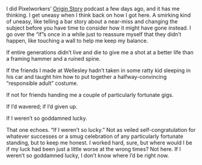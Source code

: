 

I did Pixelworkers’ [Origin Story](http://www.unitedpixelworkers.com/pages/podcast) podcast a few days ago,
and it has me thinking. I get uneasy when I think back on how I got here. A smirking kind of uneasy, like
telling a bar story about a near-miss and changing the subject before you have time to consider how it might
have gone instead. I go over the “if”s once in a while just to reassure myself that they didn’t happen,
like touching a wall to help me keep my balance.

If entire generations didn’t live and die to give me a shot at a better life than a framing hammer and a
ruined spine.

If the friends I made at Wellesley hadn’t taken in some ratty kid sleeping in his car and taught him how to
put together a halfway-convincing “responsible adult” costume.

If not for friends handing me a couple of particularly fortunate gigs.

If I’d wavered; if I’d given up.

If I weren’t so goddamned lucky.

That one echoes. “If I weren’t so lucky.” Not as veiled self-congratulation for whatever successes or a
smug celebration of any particularly fortunate standing, but to keep me honest. I worked hard, sure, but where
would I be if my luck had been just a little worse at the wrong times? Not here. If I weren’t so goddamned
lucky, I don’t know where I’d be right now.